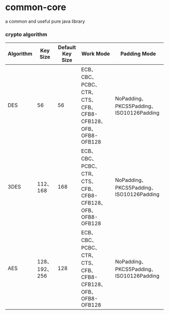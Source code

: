 # common-core

a common and useful pure java library

### crypto algorithm
<table>
       <thead>
           <tr>
               <th>Algorithm</th>
               <th>Key Size</th>
               <th>Default Key Size</th>
               <th>Work Mode</th>
               <th>Padding Mode</th>
           </tr>
       </thead>
       <tbody>
           <tr>
               <td>DES</td>
               <td>56</td>
               <td>56</td>
               <td>ECB、CBC、PCBC、CTR、CTS、CFB、CFB8-CFB128、OFB、OFB8-OFB128</td>
               <td>NoPadding、PKCS5Padding、ISO10126Padding</td>
           </tr>
           <tr>
               <td>3DES</td>
               <td>112、168</td>
               <td>168</td>
               <td>ECB、CBC、PCBC、CTR、CTS、CFB、CFB8-CFB128、OFB、OFB8-OFB128</td>
               <td>NoPadding、PKCS5Padding、ISO10126Padding</td>
           </tr>
           <tr>
               <td>AES</td>
               <td>128、192、256</td>
               <td>128</td>
               <td>ECB、CBC、PCBC、CTR、CTS、CFB、CFB8-CFB128、OFB、OFB8-OFB128</td>
               <td>NoPadding、PKCS5Padding、ISO10126Padding</td>
           </tr>
       </tbody>
  </table>
